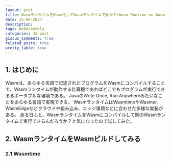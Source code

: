 ```yaml
---
layout: post
title: WasmランタイムをWasm化してWasmランタイムで動かす(Wasm Runtime on Wasm Runtime)
date: 15-06-2024
description:
tags: WebAssembly
categories: JA-post
giscus_comments: true
related_posts: true
pretty_table: true
---
```


## 1. はじめに
Wasmは、あらゆる言語で記述されたプログラムをWasmにコンパイルすることで、Wasmランタイムが動作する計算機であればどこでもプログラムが実行できるるポータブルな環境である。
JavaのWrite Once, Run Anywhereみたいなことをあらゆる言語で実現できる。
WasmランタイムはWasmtimeやWasmer, WasmEdgeなどクラウドや組み込み、エッジ環境などに合わせた多様な実装がある。
ある日ふと、WasmランタイムをWasmにコンパイルして別のWasmランタイムで実行できるんだろうか？と気になったので試してみた。

## 2. WasmランタイムをWasmビルドしてみる
### 2.1 Wasmtime